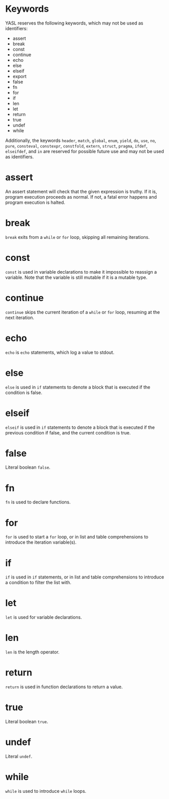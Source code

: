 # Keywords

YASL reserves the following keywords, which may not be used as identifiers:

* assert
* break
* const
* continue
* echo
* else
* elseif
* export
* false
* fn
* for
* if
* len
* let
* return
* true
* undef
* while

Additionally, the keywords `header`, `match`, `global`, `enum`, `yield`, `do`, `use`, `no`, `pure`, `consteval`, `constexpr`, `constfold`, `extern`, `struct`, `pragma`, `ifdef`, `elseifdef`, and `in` are reserved for possible future use and may not be used as identifiers.

# assert
An assert statement will check that the given expression is truthy. If it is, program execution proceeds as normal. If not, a fatal error happens and program execution is halted.

# break 
`break` exits from a `while` or `for` loop, skipping all remaining iterations.

# const
`const` is used in variable declarations to make it impossible to reassign a variable. Note that the variable is still mutable if it is a mutable type.

# continue
`continue` skips the current iteration of a `while` or `for` loop, resuming at the next iteration.

# echo
`echo` is `echo` statements, which log a value to stdout.

# else
`else` is used in `if` statements to denote a block that is executed if the condition is false.

# elseif
`elseif` is used in `if` statements to denote a block that is executed if the previous condition if false, and the current condition is true.

# false
Literal boolean `false`.

# fn
`fn` is used to declare functions.

# for
`for` is used to start a `for` loop, or in list and table comprehensions to introduce the iteration variable(s).

# if
`if` is used in `if` statements, or in list and table comprehensions to introduce a condition to filter the list with.

# let
`let` is used for variable declarations.

# len
`len` is the length operator.

# return
`return` is used in function declarations to return a value.

# true
Literal boolean `true`.

# undef
Literal `undef`.

# while
`while` is used to introduce `while` loops.
